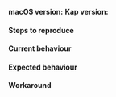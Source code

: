 <!--
Thank you for taking the time to report an issue! ❤️

Before you continue; please make sure you've searched our existing issues to avoid duplicates. When you're ready to open a new issue include as much information as possible. You can use the handy template below for bug reports.

macOS version:        The output of `$ sw_vers`. Remember that we currently only support macOS 10.12 or later.
Kap version:          Find this in the about section of Kap, or by right-clicking on the Kap icon and pressing "Get Info".
Step to reproduce:    If applicable, provide steps to reproduce the issue you're having.
Current behavior:     A description of how Kap is currently behaving.
Expected behavior:    How you expected Kap to behave.
Workaround:           A workaround for the issue if you've found on. (this will help others experiencing the same issue!)
-->

**macOS version:**
**Kap version:**

#### Steps to reproduce

#### Current behaviour

#### Expected behaviour

#### Workaround

<!-- If you have additional information, enter it below. -->
